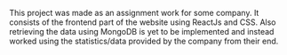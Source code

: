 This project was made as an assignment work for some company. It consists of the frontend part of the website using ReactJs and CSS. Also retrieving the data using MongoDB is yet to be implemented and instead worked using the statistics/data provided by the company from their end.
